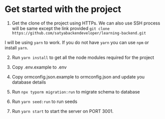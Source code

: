 # Get started with the project

1. Get the clone of the project using HTTPs. We can also use SSH process will be same except the link provided
`git clone https://github.com/satyabackendeveloper/learning-backend.git`

I will be using `yarn` to work. If you do not have `yarn` you can use `npm` or install `yarn`.

2. Run `yarn install` to get all the node modules required for the project

3. Copy .env.example to .env

4. Copy ormconfig.json.example to ormconfig.json and update  you database details

5. Run `npx typorm migration:run` to migrate schema to database

6. Run `yarn seed:run` to run seeds

7. Run `yarn start` to start the server on PORT 3001.